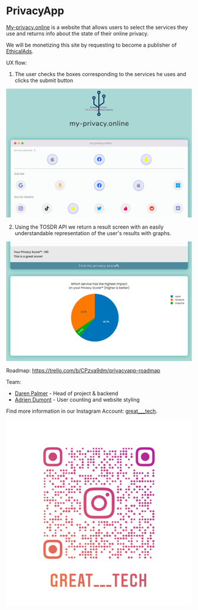 # PrivacyApp
[My-privacy.online](https://www.my-privacy.online/) is a website that allows users to select the services they use and returns info about the state of their online privacy.

We will be monetizing this site by requesting to become a publisher of [EthicalAds](https://www.ethicalads.io/publishers/).

UX flow: 
1. The user checks the boxes corresponding to the services he uses and clicks the submit button

![showcase image of the website](./img/readme_img/showcase.png)

2. Using the TOSDR API we return a result screen with an easily understandable representation of the user's results with graphs.

![showcase image of the website](./img/readme_img/results.png)

Roadmap: https://trello.com/b/CPzva9dm/privacyapp-roadmap

Team:
* [Daren Palmer](https://colleserre.github.io) - Head of project & backend
* [Adrien Dumont](https://neurones.dev) - User counting and website styling

Find more information in our Instagram Account: [great___tech](https://www.instagram.com/great___tech/).

![Instagram Account Nametag](./img/readme_img/nametag.png)
